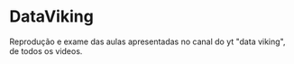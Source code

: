 # DataViking
Reprodução e exame das aulas apresentadas no canal do yt "data viking", de todos os videos.
